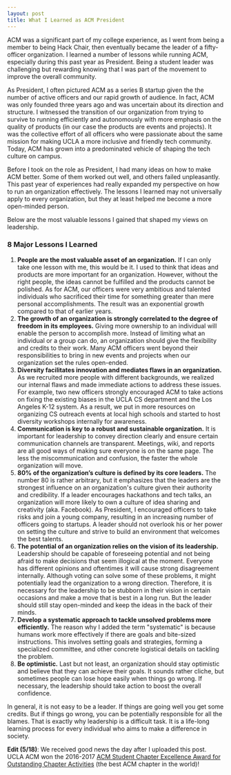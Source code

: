 ```yaml
---
layout: post
title: What I Learned as ACM President
---
```

ACM was a significant part of my college experience, as I went from being a member to being Hack Chair, then eventually became the leader of a fifty-officer organization. I learned a number of lessons while running ACM, especially during this past year as  President. Being a student leader was challenging but rewarding knowing that I was part of the movement to improve the overall community.
 
As President, I often pictured ACM as a series B startup given the the number of active officers and our rapid growth of audience. In fact, ACM was only founded three years ago and was uncertain about its direction and structure. I witnessed the transition of our organization from trying to survive to running efficiently and autonomously with more emphasis on the quality of products (in our case the products are events and projects). It was the collective effort of all officers who were passionate about the same mission for making UCLA a more inclusive and friendly tech community. Today, ACM has grown into a predominated vehicle of shaping the tech culture on campus.

Before I took on the role as President, I had many ideas on how to make ACM better. Some of them worked out well, and others failed unpleasantly. This past year of experiences had really expanded my perspective on how to run an organization effectively. The lessons I learned may not universally apply to every organization, but they at least helped me become a more open-minded person.

Below are the most valuable lessons I gained that shaped my views on leadership.


### 8 Major Lessons I Learned
1. **People are the most valuable asset of an organization.** If I can only take one lesson with me, this would be it. I used to think that ideas and products are more important for an organization. However, without the right people, the ideas cannot be fulfilled and the products cannot be polished. As for ACM, our officers were very ambitious and talented individuals who sacrificed their time for something greater than mere personal accomplishments. The result was an exponential growth compared to that of earlier years.
2. **The growth of an organization is strongly correlated to the degree of freedom in its employees.** Giving more ownership to an individual will enable the person to accomplish more. Instead of limiting what an individual or a group can do, an organization should give the flexibility and credits to their work. Many ACM officers went beyond their responsibilities to bring in new events and projects when our organization set the rules open-ended.
3. **Diversity facilitates innovation and mediates flaws in an organization.** As we recruited more people with different backgrounds, we realized our internal flaws and made immediate actions to address these issues. For example, two new officers strongly encouraged ACM to take actions on fixing the existing biases in the UCLA CS department and the Los Angeles K-12 system. As a result, we put in more resources on organizing CS outreach events at local high schools and started to host diversity workshops internally for awareness.
4. **Communication is key to a robust and sustainable organization.** It is important for leadership to convey direction clearly and ensure certain communication channels are transparent. Meetings, wiki, and reports are all good ways of making sure everyone is on the same page. The less the miscommunication and confusion, the faster the whole organization will move.
5. **80% of the organization’s culture is defined by its core leaders.** The number 80 is rather arbitrary, but it emphasizes that the leaders are the strongest influence on an organization's culture given their authority and credibility. If a leader encourages hackathons and tech talks, an organization will more likely to own a culture of idea sharing and creativity (aka. Facebook). As President, I encouraged officers to take risks and join a young company, resulting in an increasing number of officers going to startups. A leader should not overlook his or her power on setting the culture and strive to build an environment that welcomes the best talents.
6. **The potential of an organization relies on the vision of its leadership.** Leadership should be capable of foreseeing potential and not being afraid to make decisions that seem illogical at the moment. Everyone has different opinions and oftentimes it will cause strong disagreement internally. Although voting can solve some of these problems, it might potentially lead the organization to a wrong direction. Therefore, it is necessary for the leadership to be stubborn in their vision in certain occasions and make a move that is best in a long run. But the leader should still stay open-minded and keep the ideas in the back of their minds.
7. **Develop a systematic approach to tackle unsolved problems more efficiently.** The reason why I added the term "systematic" is because humans work more effectively if there are goals and bite-sized instructions. This involves setting goals and strategies, forming a specialized committee, and other concrete logistical details on tackling the problem.
8. **Be optimistic.** Last but not least, an organization should stay optimistic and believe that they can achieve their goals. It sounds rather cliche, but sometimes people can lose hope easily when things go wrong. If necessary, the leadership should take action to boost the overall confidence.


In general, it is not easy to be a leader. If things are going well you get some credits. But if things go wrong, you can be potentially responsible for all the blames. That is exactly why leadership is a difficult task. It is a life-long learning process for every individual who aims to make a difference in society.


**Edit (5/18)**: We received good news the day after I uploaded this post. UCLA ACM won the 2016-2017 [ACM Student Chapter Excellence Award for Outstanding Chapter Activities](https://www.acm.org/chapters/student-chapter-excellence-awards) (the best ACM chapter in the world)!
